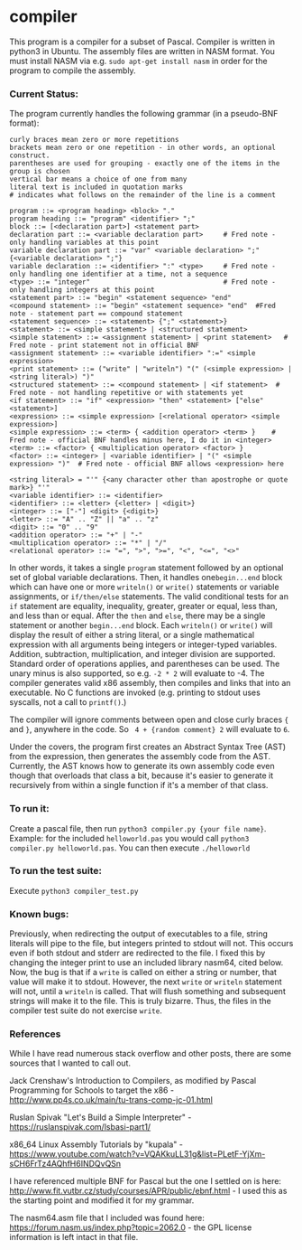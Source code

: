 # compiler

This program is a compiler for a subset of Pascal.  Compiler is written in python3 in Ubuntu.  The assembly files are written in NASM format.  You must install NASM via e.g. ```sudo apt-get install nasm``` in order for the program to compile the assembly.

### Current Status:

The program currently handles the following grammar (in a pseudo-BNF format):

```
curly braces mean zero or more repetitions
brackets mean zero or one repetition - in other words, an optional construct.
parentheses are used for grouping - exactly one of the items in the group is chosen
vertical bar means a choice of one from many
literal text is included in quotation marks
# indicates what follows on the remainder of the line is a comment

program ::= <program heading> <block> "."
program heading ::= "program" <identifier> ";"
block ::= [<declaration part>] <statement part>
declaration part ::= <variable declaration part>     # Fred note - only handling variables at this point
variable declaration part ::= "var" <variable declaration> ";" {<variable declaration> ";"}
variable declaration ::= <identifier> ":" <type>     # Fred note - only handling one identifier at a time, not a sequence
<type> ::= "integer"                                 # Fred note - only handling integers at this point
<statement part> ::= "begin" <statement sequence> "end"
<compound statement> ::= "begin" <statement sequence> "end"  #Fred note - statement part == compound statement
<statement sequence> ::= <statement> {";" <statement>}
<statement> ::= <simple statement> | <structured statement>
<simple statement> ::= <assignment statement> | <print statement>   # Fred note - print statement not in official BNF
<assignment statement> ::= <variable identifier> ":=" <simple expression>
<print statement> ::= ("write" | "writeln") "(" (<simple expression> | <string literal>) ")"
<structured statement> ::= <compound statement> | <if statement>  # Fred note - not handling repetitive or with statements yet
<if statement> ::= "if" <expression> "then" <statement> ["else" <statement>]
<expression> ::= <simple expression> [<relational operator> <simple expression>]
<simple expression> ::= <term> { <addition operator> <term> }    # Fred note - official BNF handles minus here, I do it in <integer>
<term> ::= <factor> { <multiplication operator> <factor> }
<factor> ::= <integer> | <variable identifier> | "(" <simple expression> ")"  # Fred note - official BNF allows <expression> here

<string literal> = "'" {<any character other than apostrophe or quote mark>} "'"
<variable identifier> ::= <identifier>
<identifier> ::= <letter> {<letter> | <digit>}
<integer> ::= ["-"] <digit> {<digit>}
<letter> ::= "A" .. "Z" || "a" .. "z"
<digit> ::= "0" .. "9"
<addition operator> ::= "+" | "-"
<multiplication operator> ::= "*" | "/"
<relational operator> ::= "=", ">", ">=", "<", "<=", "<>"
```
 
In other words, it takes a single ```program``` statement followed by an optional set of global variable declarations.  Then, it handles one```begin...end``` block which can have one or more ```writeln()``` or ```write()``` statements or variable assignments, or ```if/then/else``` statements.  The valid conditional tests for an ```if``` statement are equality, inequality, greater, greater or equal, less than, and less than or equal.  After the ```then``` and ```else```, there may be a single statement or another ```begin...end``` block. Each ```writeln()``` or ```write()``` will display the result of either a string literal, or a single mathematical expression with all arguments being integers or integer-typed variables.  Addition, subtraction, multiplication, and integer division are supported.  Standard order of operations applies, and parentheses can be used.  The unary minus is also supported, so e.g. ```-2 * 2``` will evaluate to -4.  The compiler generates valid x86 assembly, then compiles and links that into an executable.  No C functions are invoked (e.g. printing to stdout uses syscalls, not a call to ```printf()```.)  

The compiler will ignore comments between open and close curly braces ```{``` and ```}```, anywhere in the code.  So ``` 4 + {random comment} 2``` will evaluate to ```6```.

Under the covers, the program first creates an Abstract Syntax Tree (AST) from the expression, then generates the assembly code from the AST.  Currently, the AST knows how to generate its own assembly code even though that overloads that class a bit, because it's easier to generate it recursively from within a single function if it's a member of that class.

### To run it:

Create a pascal file, then run ```python3 compiler.py {your file name}```.  Example: for the included ```helloworld.pas``` you would call ```python3 compiler.py helloworld.pas```.  You can then execute ```./helloworld``` 

### To run the test suite:

Execute ```python3 compiler_test.py```


### Known bugs:

Previously, when redirecting the output of executables to a file, string literals will pipe to the file, but integers printed to stdout will not.  This occurs even if both stdout and stderr are redirected to the file.  I fixed this by changing the integer print to use an included library nasm64, cited below.  Now, the bug is that if a ```write``` is called on either a string or number, that value will make it to stdout.  However, the next ```write``` or ```writeln``` statement will not, until a ```writeln``` is called.  That will flush something and subsequent strings will make it to the file.  This is truly bizarre.  Thus, the files in the compiler test suite do not exercise ```write```.

### References
While I have read numerous stack overflow and other posts, there are some sources that I wanted to call out.

Jack Crenshaw's Introduction to Compilers, as modified by Pascal Programming for Schools to target the x86 - http://www.pp4s.co.uk/main/tu-trans-comp-jc-01.html

Ruslan Spivak "Let's Build a Simple Interpreter" - https://ruslanspivak.com/lsbasi-part1/

x86_64 Linux Assembly Tutorials by "kupala" - https://www.youtube.com/watch?v=VQAKkuLL31g&list=PLetF-YjXm-sCH6FrTz4AQhfH6INDQvQSn

I have referenced multiple BNF for Pascal but the one I settled on is here: http://www.fit.vutbr.cz/study/courses/APR/public/ebnf.html - I used this as the starting point and modified it for my grammar.

The nasm64.asm file that I included was found here: https://forum.nasm.us/index.php?topic=2062.0 - the GPL license information is left intact in that file.